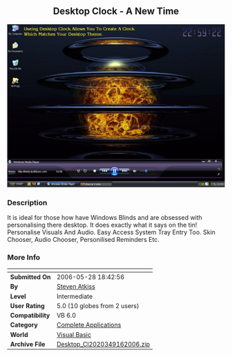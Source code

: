 ﻿<div align="center">

## Desktop Clock \- A New Time

<img src="PIC20069161811446130.JPG">
</div>

### Description

It is ideal for those how have Windows Blinds and are obsessed with personalising there desktop. It does exactly what it says on the tin! Personalise Visuals And Audio. Easy Access System Tray Entry Too. Skin Chooser, Audio Chooser, Personilised Reminders Etc.
 
### More Info
 


<span>             |<span>
---                |---
**Submitted On**   |2006-05-28 18:42:56
**By**             |[Steven Atkiss](https://github.com/Planet-Source-Code/PSCIndex/blob/master/ByAuthor/steven-atkiss.md)
**Level**          |Intermediate
**User Rating**    |5.0 (10 globes from 2 users)
**Compatibility**  |VB 6\.0
**Category**       |[Complete Applications](https://github.com/Planet-Source-Code/PSCIndex/blob/master/ByCategory/complete-applications__1-27.md)
**World**          |[Visual Basic](https://github.com/Planet-Source-Code/PSCIndex/blob/master/ByWorld/visual-basic.md)
**Archive File**   |[Desktop\_Cl2020349162006\.zip](https://github.com/Planet-Source-Code/steven-atkiss-desktop-clock-a-new-time__1-66456/archive/master.zip)









